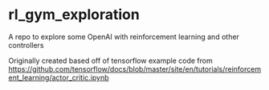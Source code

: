 # rl_gym_exploration
A repo to explore some OpenAI with reinforcement learning and other controllers

Originally created based off of tensorflow example code from https://github.com/tensorflow/docs/blob/master/site/en/tutorials/reinforcement_learning/actor_critic.ipynb
